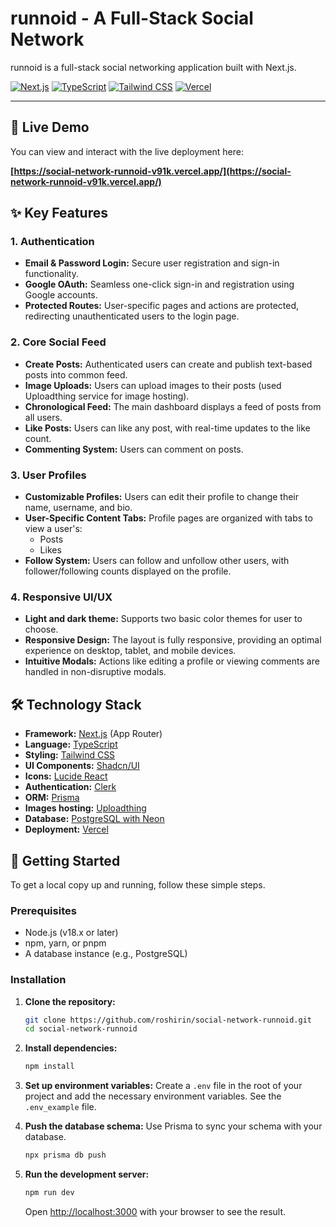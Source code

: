 # runnoid - A Full-Stack Social Network

runnoid is a full-stack social networking application built with Next.js.

[![Next.js](https://img.shields.io/badge/Next.js-000000?style=for-the-badge&logo=nextdotjs&logoColor=white)](https://nextjs.org/)
[![TypeScript](https://img.shields.io/badge/TypeScript-3178C6?style=for-the-badge&logo=typescript&logoColor=white)](https://www.typescriptlang.org/)
[![Tailwind CSS](https://img.shields.io/badge/Tailwind_CSS-06B6D4?style=for-the-badge&logo=tailwindcss&logoColor=white)](https://tailwindcss.com/)
[![Vercel](https://img.shields.io/badge/Vercel-000000?style=for-the-badge&logo=vercel&logoColor=white)](https://vercel.com/)

---

## 🔴 Live Demo

You can view and interact with the live deployment here:

**[https://social-network-runnoid-v91k.vercel.app/](https://social-network-runnoid-v91k.vercel.app/)**

## ✨ Key Features

### 1. Authentication
-   **Email & Password Login:** Secure user registration and sign-in functionality.
-   **Google OAuth:** Seamless one-click sign-in and registration using Google accounts.
-   **Protected Routes:** User-specific pages and actions are protected, redirecting unauthenticated users to the login page.

### 2. Core Social Feed
-   **Create Posts:** Authenticated users can create and publish text-based posts into common feed.
-   **Image Uploads:** Users can upload images to their posts (used Uploadthing service for image hosting).
-   **Chronological Feed:** The main dashboard displays a feed of posts from all users.
-   **Like Posts:** Users can like any post, with real-time updates to the like count.
-   **Commenting System:** Users can comment on posts.

### 3. User Profiles
-   **Customizable Profiles:** Users can edit their profile to change their name, username, and bio.
-   **User-Specific Content Tabs:** Profile pages are organized with tabs to view a user's:
    -   Posts
    -   Likes
-   **Follow System:** Users can follow and unfollow other users, with follower/following counts displayed on the profile.

### 4. Responsive UI/UX
-   **Light and dark theme:** Supports two basic color themes for user to choose.
-   **Responsive Design:** The layout is fully responsive, providing an optimal experience on desktop, tablet, and mobile devices.
-   **Intuitive Modals:** Actions like editing a profile or viewing comments are handled in non-disruptive modals.

## 🛠️ Technology Stack

-   **Framework:** [Next.js](https://nextjs.org/) (App Router)
-   **Language:** [TypeScript](https://www.typescriptlang.org/)
-   **Styling:** [Tailwind CSS](https://tailwindcss.com/)
-   **UI Components:** [Shadcn/UI](https://ui.shadcn.com/)
-   **Icons:** [Lucide React](https://lucide.dev/)
-   **Authentication:** [Clerk](https://clerk.com/)
-   **ORM:** [Prisma](https://www.prisma.io/)
-   **Images hosting:** [Uploadthing](https://uploadthing.com/)
-   **Database:** [PostgreSQL with Neon](https://neon.com/)
-   **Deployment:** [Vercel](https://vercel.com/)

## 🚀 Getting Started

To get a local copy up and running, follow these simple steps.

### Prerequisites

-   Node.js (v18.x or later)
-   npm, yarn, or pnpm
-   A database instance (e.g., PostgreSQL)

### Installation

1.  **Clone the repository:**
    ```sh
    git clone https://github.com/roshirin/social-network-runnoid.git
    cd social-network-runnoid
    ```

2.  **Install dependencies:**
    ```sh
    npm install
    ```

3.  **Set up environment variables:**
    Create a `.env` file in the root of your project and add the necessary environment variables. See the `.env_example` file.

4.  **Push the database schema:**
    Use Prisma to sync your schema with your database.
    ```sh
    npx prisma db push
    ```

5.  **Run the development server:**
    ```sh
    npm run dev
    ```
    Open [http://localhost:3000](http://localhost:3000) with your browser to see the result.
